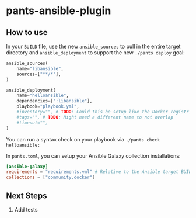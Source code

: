 # pants-ansible-plugin

## How to use

In your `BUILD` file, use the new `ansible_sources` to pull in the entire target directory and `ansible_deployment` to support the new `./pants deploy` goal:
    
```python
ansible_sources(
    name="libansible",
    sources=["**/*"],
)

ansible_deployment(
    name="helloansible",
    dependencies=[":libansible"],
    playbook="playbook.yml",
    #inventory="", # TODO: Could this be setup like the Docker registries? in pants.toml
    #tags="", # TODO: Might need a different name to not overlap
    #timeout="",
)
```

You can run a syntax check on your playbook via `./pants check helloansible:`

In `pants.toml`, you can setup your Ansible Galaxy collection installations:

```toml
[ansible-galaxy]
requirements = "requirements.yml" # Relative to the Ansible target BUILD
collections = ["community.docker"]
```

## Next Steps

1. Add tests
